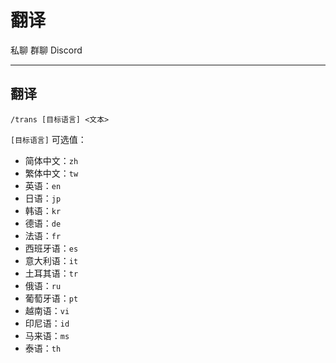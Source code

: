 # 翻译
<span class="span-friend">私聊</span>
<span class="span-group">群聊</span>
<span class="span-discord">Discord</span>

---

## 翻译
```
/trans [目标语言] <文本>
```
`[目标语言]` 可选值：
- 简体中文：`zh`
- 繁体中文：`tw`
- 英语：`en`
- 日语：`jp`
- 韩语：`kr`
- 德语：`de`
- 法语：`fr`
- 西班牙语：`es`
- 意大利语：`it`
- 土耳其语：`tr`
- 俄语：`ru`
- 葡萄牙语：`pt`
- 越南语：`vi`
- 印尼语：`id`
- 马来语：`ms`
- 泰语：`th`